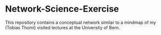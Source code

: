 # Network-Science-Exercise
This repository contains a conceptual network similar to a mindmap of my (Tobias Thomi) visited lectures at the University of Bern. 
